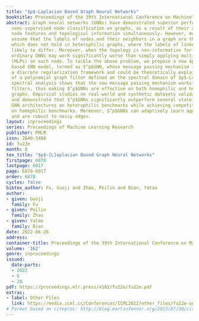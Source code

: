 ```yaml
---
title: "$p$-Laplacian Based Graph Neural Networks"
booktitle: Proceedings of the 39th International Conference on Machine Learning
abstract: Graph neural networks (GNNs) have demonstrated superior performance for
  semi-supervised node classification on graphs, as a result of their ability to exploit
  node features and topological information simultaneously. However, most GNNs implicitly
  assume that the labels of nodes and their neighbors in a graph are the same or consistent,
  which does not hold in heterophilic graphs, where the labels of linked nodes are
  likely to differ. Moreover, when the topology is non-informative for label prediction,
  ordinary GNNs may work significantly worse than simply applying multi-layer perceptrons
  (MLPs) on each node. To tackle the above problem, we propose a new $p$-Laplacian
  based GNN model, termed as $^p$GNN, whose message passing mechanism is derived from
  a discrete regularization framework and could be theoretically explained as an approximation
  of a polynomial graph filter defined on the spectral domain of $p$-Laplacians. The
  spectral analysis shows that the new message passing mechanism works as low-high-pass
  filters, thus making $^p$GNNs are effective on both homophilic and heterophilic
  graphs. Empirical studies on real-world and synthetic datasets validate our findings
  and demonstrate that $^p$GNNs significantly outperform several state-of-the-art
  GNN architectures on heterophilic benchmarks while achieving competitive performance
  on homophilic benchmarks. Moreover, $^p$GNNs can adaptively learn aggregation weights
  and are robust to noisy edges.
layout: inproceedings
series: Proceedings of Machine Learning Research
publisher: PMLR
issn: 2640-3498
id: fu22e
month: 0
tex_title: "$p$-{L}aplacian Based Graph Neural Networks"
firstpage: 6878
lastpage: 6917
page: 6878-6917
order: 6878
cycles: false
bibtex_author: Fu, Guoji and Zhao, Peilin and Bian, Yatao
author:
- given: Guoji
  family: Fu
- given: Peilin
  family: Zhao
- given: Yatao
  family: Bian
date: 2022-06-28
address:
container-title: Proceedings of the 39th International Conference on Machine Learning
volume: '162'
genre: inproceedings
issued:
  date-parts:
  - 2022
  - 6
  - 28
pdf: https://proceedings.mlr.press/v162/fu22e/fu22e.pdf
extras:
- label: Other Files
  link: https://media.icml.cc/Conferences/ICML2022/other_files/fu22e-supp.zip
# Format based on citeproc: http://blog.martinfenner.org/2013/07/30/citeproc-yaml-for-bibliographies/
---
```

